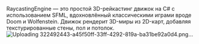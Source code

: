 RaycastingEngine — это простой 3D-рейкастинг движок на C# с использованием SFML, вдохновлённый классическими играми вроде Doom и Wolfenstein. Движок рендерит 3D-миры из 2D-карт, добавляя текстурированные стены, пол и потолок.
![Uploading 322492443-a45f50ff-33ff-4292-819a-ba31be92a0d4.png…]()
